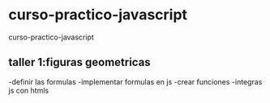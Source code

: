 # curso-practico-javascript
curso-practico-javascript
## taller 1:figuras geometricas

-definir las formulas 
-implementar formulas en js
-crear funciones 
-integras js con htmls